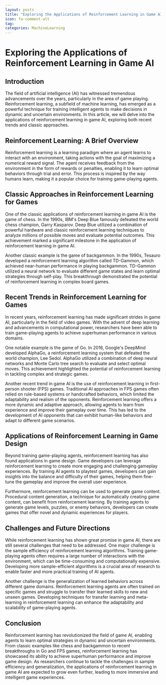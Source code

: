 ```yaml
---
layout: posts
title: "Exploring the Applications of Reinforcement Learning in Game AI"
icon: fa-comment-alt
tag:      
categories: MachineLearning
---
```



# Exploring the Applications of Reinforcement Learning in Game AI

## Introduction

The field of artificial intelligence (AI) has witnessed tremendous advancements over the years, particularly in the area of game playing. Reinforcement learning, a subfield of machine learning, has emerged as a powerful technique for training intelligent agents to make decisions in dynamic and uncertain environments. In this article, we will delve into the applications of reinforcement learning in game AI, exploring both recent trends and classic approaches.

## Reinforcement Learning: A Brief Overview

Reinforcement learning is a learning paradigm where an agent learns to interact with an environment, taking actions with the goal of maximizing a numerical reward signal. The agent receives feedback from the environment in the form of rewards or penalties, enabling it to learn optimal behaviors through trial and error. This process is inspired by the way humans learn, making it a popular choice for training game-playing agents.

## Classic Approaches in Reinforcement Learning for Games

One of the classic applications of reinforcement learning in game AI is the game of chess. In the 1990s, IBM's Deep Blue famously defeated the world chess champion, Garry Kasparov. Deep Blue utilized a combination of powerful hardware and classic reinforcement learning techniques to analyze millions of possible moves and evaluate potential outcomes. This achievement marked a significant milestone in the application of reinforcement learning in game AI.

Another classic example is the game of backgammon. In the 1990s, Tesauro developed a reinforcement learning algorithm called TD-Gammon, which achieved near-human performance in playing backgammon. TD-Gammon utilized a neural network to evaluate different game states and learn optimal strategies through self-play. This breakthrough demonstrated the potential of reinforcement learning in complex board games.

## Recent Trends in Reinforcement Learning for Games

In recent years, reinforcement learning has made significant strides in game AI, particularly in the field of video games. With the advent of deep learning and advancements in computational power, researchers have been able to train game-playing agents to achieve superhuman performance in various domains.

One notable example is the game of Go. In 2016, Google's DeepMind developed AlphaGo, a reinforcement learning system that defeated the world champion, Lee Sedol. AlphaGo utilized a combination of deep neural networks and Monte Carlo tree search to evaluate and select optimal moves. This achievement highlighted the potential of reinforcement learning in tackling complex and strategic games.

Another recent trend in game AI is the use of reinforcement learning in first-person shooter (FPS) games. Traditional AI approaches in FPS games often relied on rule-based systems or handcrafted behaviors, which limited the adaptability and realism of the opponents. Reinforcement learning offers a more dynamic and adaptive approach, allowing agents to learn from experience and improve their gameplay over time. This has led to the development of AI opponents that can exhibit human-like behaviors and adapt to different game scenarios.

## Applications of Reinforcement Learning in Game Design

Beyond training game-playing agents, reinforcement learning has also found applications in game design. Game developers can leverage reinforcement learning to create more engaging and challenging gameplay experiences. By training AI agents to playtest games, developers can gain insights into the balance and difficulty of their games, helping them fine-tune the gameplay and improve the overall user experience.

Furthermore, reinforcement learning can be used to generate game content. Procedural content generation, a technique for automatically creating game content, can benefit from reinforcement learning. By training agents to generate game levels, puzzles, or enemy behaviors, developers can create games that offer novel and dynamic experiences for players.

## Challenges and Future Directions

While reinforcement learning has shown great promise in game AI, there are still several challenges that need to be addressed. One major challenge is the sample efficiency of reinforcement learning algorithms. Training game-playing agents often requires a large number of interactions with the environment, which can be time-consuming and computationally expensive. Developing more sample-efficient algorithms is a crucial area of research to enable faster and more practical training of AI agents.

Another challenge is the generalization of learned behaviors across different game domains. Reinforcement learning agents are often trained on specific games and struggle to transfer their learned skills to new and unseen games. Developing techniques for transfer learning and meta-learning in reinforcement learning can enhance the adaptability and scalability of game-playing agents.

## Conclusion

Reinforcement learning has revolutionized the field of game AI, enabling agents to learn optimal strategies in dynamic and uncertain environments. From classic examples like chess and backgammon to recent breakthroughs in Go and FPS games, reinforcement learning has showcased its ability to achieve superhuman performance and improve game design. As researchers continue to tackle the challenges in sample efficiency and generalization, the applications of reinforcement learning in game AI are expected to grow even further, leading to more immersive and intelligent game experiences.